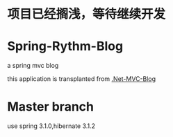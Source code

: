 项目已经搁浅，等待继续开发
=================

Spring-Rythm-Blog
=================

a spring mvc blog

this application is transplanted from <a href="https://github.com/ss22219/.Net-MVC-Blog">.Net-MVC-Blog</a>


Master branch
=================
use spring 3.1.0,hibernate 3.1.2
